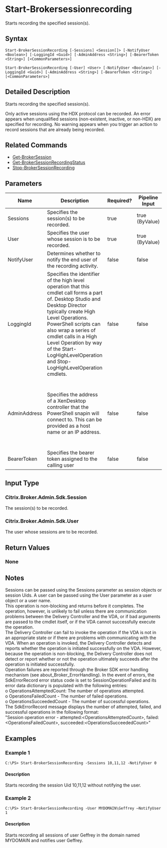 ﻿
# Start-Brokersessionrecording
Starts recording the specified session(s).
## Syntax
```
Start-BrokerSessionRecording [-Sessions] <Session[]> [-NotifyUser <Boolean>] [-LoggingId <Guid>] [-AdminAddress <String>] [-BearerToken <String>] [<CommonParameters>]

Start-BrokerSessionRecording [-User] <User> [-NotifyUser <Boolean>] [-LoggingId <Guid>] [-AdminAddress <String>] [-BearerToken <String>] [<CommonParameters>]
```
## Detailed Description
Starts recording the specified session(s).

Only active sessions using the HDX protocol can be recorded. An error appears when unqualified sessions (non-existent, inactive, or non-HDX) are specified for recording. No warning appears when you trigger an action to record sessions that are already being recorded.


## Related Commands

* [Get-BrokerSession](./Get-BrokerSession/)
* [Get-BrokerSessionRecordingStatus](./Get-BrokerSessionRecordingStatus/)
* [Stop-BrokerSessionRecording](./Stop-BrokerSessionRecording/)
## Parameters
| Name   | Description | Required? | Pipeline Input | Default Value |
| --- | --- | --- | --- | --- |
| Sessions | Specifies the session(s) to be recorded. | true | true (ByValue) |  |
| User | Specifies the user whose session is to be recorded. | true | true (ByValue) |  |
| NotifyUser | Determines whether to notify the end user of the recording activity. | false | false | true |
| LoggingId | Specifies the identifier of the high level operation that this cmdlet call forms a part of. Desktop Studio and Desktop Director typically create High Level Operations. PowerShell scripts can also wrap a series of cmdlet calls in a High Level Operation by way of the Start-LogHighLevelOperation and Stop-LogHighLevelOperation cmdlets. | false | false |  |
| AdminAddress | Specifies the address of a XenDesktop controller that the PowerShell snapin will connect to. This can be provided as a host name or an IP address. | false | false | Localhost. Once a value is provided by any cmdlet, this value will become the default. |
| BearerToken | Specifies the bearer token assigned to the calling user | false | false |  |

## Input Type

### Citrix.Broker.Admin.Sdk.Session
The session(s) to be recorded.
### Citrix.Broker.Admin.Sdk.User
The user whose sessions are to be recorded.
## Return Values

### None

## Notes
Sessions can be passed using the Sessions parameter as session objects or session Uids. A user can be passed using the User parameter as a user object or a user name.<br>    This operation is non-blocking and returns before it completes. The operation, however, is unlikely to fail unless there are communication problems between the Delivery Controller and the VDA, or if bad arguments are passed to the cmdlet itself, or if the VDA cannot successfully execute the operation.<br>    The Delivery Controller can fail to invoke the operation if the VDA is not in an appropriate state or if there are problems with communicating with the VDA. When an operation is invoked, the Delivery Controller detects and reports whether the operation is initiated successfully on the VDA. However, because the operation is non-blocking, the Delivery Controller does not detect or report whether or not the operation ultimately succeeds after the operation is initiated successfully.<br>    Operation failures are reported through the Broker SDK error handling mechanism (see about\_Broker\_ErrorHandling). In the event of errors, the SdkErrorRecord error status code is set to SessionOperationFailed and its error data dictionary is populated with the following entries:<br>    o OperationsAttemptedCount: The number of operations attempted.<br>    o OperationsFailedCount - The number of failed operations.<br>    o OperationsSucceededCount - The number of successful operations.<br>    The SdkErrorRecord message displays the number of attempted, failed, and successful operations in the following format:<br>    "Session operation error - attempted:&lt;OperationsAttemptedCount&gt;, failed:&lt;OperationsFailedCount&gt;, succeeded:&lt;OperationsSucceededCount&gt;"
## Examples

### Example 1
```
C:\PS> Start-BrokerSessionRecording -Sessions 10,11,12 -NotifyUser 0
```
#### Description
Starts recording the session Uid 10,11,12 without notifying the user.
### Example 2
```
C:\PS> Start-BrokerSessionRecording -User MYDOMAIN\Geffrey –NotifyUser 1
```
#### Description
Starts recording all sessions of user Geffrey in the domain named MYDOMAIN and notifies user Geffrey.
